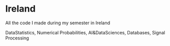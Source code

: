 # Ireland
All the code I made during my semester in Ireland

DataStatistics, 
Numerical Probabilities, 
AI&DataSciences, 
Databases, 
Signal Processing
